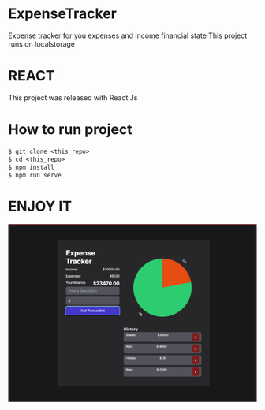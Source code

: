 # ExpenseTracker
Expense tracker for you expenses and income financial state
This project runs on localstorage

# REACT
This project was released with React Js

# How to run project
    $ git clone <this_repo>
    $ cd <this_repo>
    $ npm install
    $ npm run serve

# ENJOY IT

![](https://github.com/mayegow/ExpenseTracker/blob/main/Captura%20de%20pantalla%202023-10-19%20a%20la(s)%203.45.54%20p.m..png)
